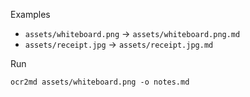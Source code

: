 Examples

- `assets/whiteboard.png` -> `assets/whiteboard.png.md`
- `assets/receipt.jpg` -> `assets/receipt.jpg.md`

Run
```
ocr2md assets/whiteboard.png -o notes.md
```

